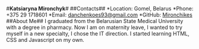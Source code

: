 #**Katsiaryna Mironchyk**#
##Contacts##
*Location: Gomel, Belarus
*Phone: +375 29 1718601
*Email: danchenkoes93@gmail.com
*GitHub: [Mironchikes](https://github.com/Mironchikes)
##About Me##
I graduated from the Belarusian State Medical University with a degree in pharmacy. Now I am on maternity leave, I wanted to try myself in a new specialty, I chose the IT direction. I started learning HTML, CSS and Javascript on my own.